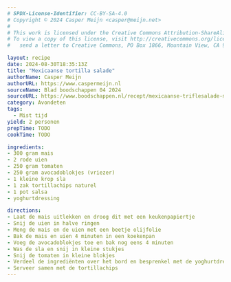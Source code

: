 ```yaml
---
# SPDX-License-Identifier: CC-BY-SA-4.0
# Copyright © 2024 Casper Meijn <casper@meijn.net>
# 
# This work is licensed under the Creative Commons Attribution-ShareAlike 4.0 International License. 
# To view a copy of this license, visit http://creativecommons.org/licenses/by-sa/4.0/ or 
#   send a letter to Creative Commons, PO Box 1866, Mountain View, CA 94042, USA.

layout: recipe
date: 2024-08-30T18:35:13Z
title: "Mexicaanse tortilla salade"
authorName: Casper Meijn
authorURL: https://www.caspermeijn.nl
sourceName: Blad boodschappen 04 2024
sourceURL: https://www.boodschappen.nl/recept/mexicaanse-triflesalade-met-geroosterde-mais/
category: Avondeten
tags:
  - Mist tijd
yield: 2 personen
prepTime: TODO
cookTime: TODO 

ingredients:
- 300 gram mais
- 2 rode uien
- 250 gram tomaten
- 250 gram avocadoblokjes (vriezer)
- 1 kleine krop sla
- 1 zak tortillachips naturel
- 1 pot salsa
- yoghurtdressing

directions:
- Laat de mais uitlekken en droog dit met een keukenpapiertje
- Snij de uien in halve ringen
- Meng de mais en de uien met een beetje olijfolie
- Bak de mais en uien 4 minuten in een koekenpan
- Voeg de avocadoblokjes toe en bak nog eens 4 minuten
- Was de sla en snij in kleine stukjes
- Snij de tomaten in kleine blokjes
- Verdeel de ingrediënten over het bord en besprenkel met de yoghurtdressing en salsa
- Serveer samen met de tortillachips
---
```

